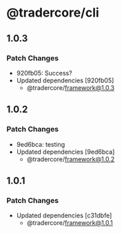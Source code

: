 # @tradercore/cli

## 1.0.3

### Patch Changes

- 920fb05: Success?
- Updated dependencies [920fb05]
  - @tradercore/framework@1.0.3

## 1.0.2

### Patch Changes

- 9ed6bca: testing
- Updated dependencies [9ed6bca]
  - @tradercore/framework@1.0.2

## 1.0.1

### Patch Changes

- Updated dependencies [c31dbfe]
  - @tradercore/framework@1.0.1
